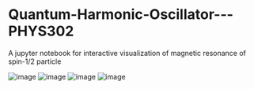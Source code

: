 # Quantum-Harmonic-Oscillator---PHYS302

A jupyter notebook for interactive visualization of magnetic resonance of spin-1/2 particle


![image](https://user-images.githubusercontent.com/39500675/134778441-847aea4d-ab1a-4930-a8d1-130bafa2ac06.png)
![image](https://user-images.githubusercontent.com/39500675/134778448-56cc0c8b-4457-4406-9fdf-64599d48e422.png)
![image](https://user-images.githubusercontent.com/39500675/134778477-83d37f8c-19ff-4cd5-904c-b83c396fa865.png)
![image](https://user-images.githubusercontent.com/39500675/134778489-bec843af-d0bf-430b-b63b-8cc96346a452.png)



